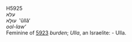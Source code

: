 <body>
  <p>H5925<br>  עלּא  <br> עוּלָּא  ‎  ‛ûllâ‘  <br><i>ool-law‘ </i><br>Feminine of <a href="h5923.htm">5923</a>  <i>burden</i>; <i>Ulla</i>, an Israelite: - Ulla.<br></p>
 </body>